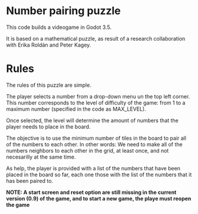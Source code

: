 # Number pairing puzzle

This code builds a videogame  in Godot 3.5.

It is based on a mathematical puzzle, as result of a  research collaboration with Erika Roldán and Peter Kagey.

# Rules

The rules of this puzzle are simple.

The player selects a number from a drop-down menu un the top left corner. This number corresponds to the level of difficulty of the game: from 1 to a maximum number (specified in the code as MAX_LEVEL).

Once selected, the level will determine the amount of numbers that the player needs to place in the board.

The objective is to use the minimum number of tiles in the board to pair all of the numbers to each other. In other words: We need to make all of the numbers neighbors to each other in the grid, at least once, and not necesarilly at the same time.

As help, the player is provided with a list of the numbers that have been placed in the board so far, each one those with the list of the numbers that it has been paired to.

**NOTE:  A start screen and reset option are still missing in the current version (0.9) of the game, and to start a new game, the playe must reopen the game**
